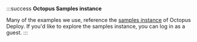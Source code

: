:::success
**Octopus Samples instance**

Many of the examples we use, reference the [samples instance](https://samples.octopus.app/app#/users/sign-in) of Octopus Deploy. If you'd like to explore the samples instance, you can log in as a guest.
:::